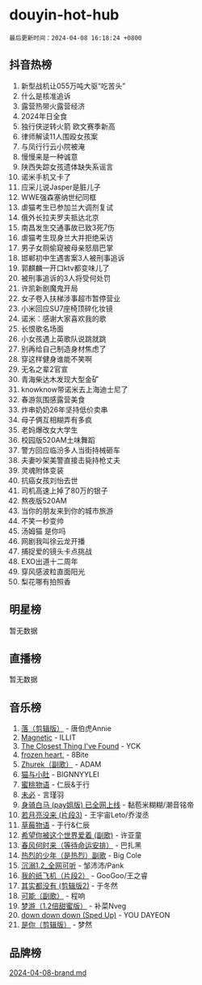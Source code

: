 # douyin-hot-hub

`最后更新时间：2024-04-08 16:18:24 +0800`

## 抖音热榜

1. 新型战机让055万吨大驱“吃苦头”
1. 什么是核准追诉
1. 露营热带火露营经济
1. 2024年日全食
1. 独行侠逆转火箭 欧文赛季新高
1. 律师解读11人围殴女孩案
1. 与凤行行云小院被淹
1. 慢慢来是一种诚意
1. 陕西失踪女孩遗体缺失系谣言
1. 诺米手机又卡了
1. 应采儿说Jasper是脏儿子
1. WWE强森塞纳世纪同框
1. 虐猫考生已参加兰大调剂复试
1. 俄外长拉夫罗夫抵达北京
1. 南昌发生交通事故已致3死7伤
1. 虐猫考生现身兰大并拒绝采访
1. 男子女厕偷窥被母亲怒扇巴掌
1. 邯郸初中生遇害案3人被刑事追诉
1. 郭麒麟一开口ktv都变味儿了
1. 被刑事追诉的3人将受何处罚
1. 许凯新剧魔鬼开局
1. 女子卷入扶梯涉事超市暂停营业
1. 小米回应SU7座椅顶碎化妆镜
1. 诺米：感谢大家喜欢我的歌
1. 长恨歌名场面
1. 小女孩遇上英歌队说跳就跳
1. 别再给自己制造身材焦虑了
1. 穿这样健身谁能不笑啊
1. 无名之辈2官宣
1. 青海柴达木发现大型金矿
1. knowknow带诺米去上海迪士尼了
1. 春游氛围感露营美食
1. 炸串奶奶26年坚持低价卖串
1. 母子俩互相糊弄有多疯
1. 老妈爆改女大学生
1. 校园版520AM土味舞蹈
1. 警方回应临汾多人当街持械砸车
1. 夫妻吵架美警直接击毙持枪丈夫
1. 灵魂附体变装
1. 抗癌女孩刘怡去世
1. 司机高速上掉了80万的银子
1. 熬夜版520AM
1. 当你的朋友来到你的城市旅游
1. 不笑一秒变帅
1. 汤姆猫 是你吗
1. 网剧我叫徐云龙开播
1. 捕捉爱的镜头卡点挑战
1. EXO出道十二周年
1. 穿风感波粒直面阳光
1. 梨花哪有拍照香

## 明星榜

暂无数据

## 直播榜

暂无数据

## 音乐榜

1. [落（剪辑版）](https://sf3-cdn-tos.douyinstatic.com/obj/tos-cn-ve-2774/o0h6HvN1BBbli9LtU3i5fQIleBQMF5Cg4TZmmC) - 唐伯虎Annie
1. [Magnetic](https://sf5-hl-cdn-tos.douyinstatic.com/obj/tos-cn-ve-2774/oAQCYdBNZfLACGDmVFAsfAtpy32tqErgQ3XgBN) - ILLIT
1. [The Closest Thing I've Found](https://sf5-hl-cdn-tos.douyinstatic.com/obj/tos-cn-ve-2774/514ab5d9146f4d2ca454b7adff8e5e4d) - YCK
1. [frozen heart.](https://sf5-hl-cdn-tos.douyinstatic.com/obj/tos-cn-ve-2774/oIIWJfyjIACZA9zQMtnJ6hQQhFC4vhCupoRBsO) - 8Bite
1. [Zhurek（副歌）](https://sf5-hl-cdn-tos.douyinstatic.com/obj/tos-cn-ve-2774/ooQm8FBZQDlf0btEYgVpCcSCQfrdJGBEKZYBGS) - ADAM
1. [猫与小肚](https://sf6-cdn-tos.douyinstatic.com/obj/tos-cn-ve-2774/osZeoClMECgK8DYl6VebABgbchEtPYQjZEnRtd) - BIGNNYYLEI
1. [蜜桃物语](https://sf5-hl-cdn-tos.douyinstatic.com/obj/tos-cn-ve-2774/oIhOSCZtIACtYU4XQkngiW9kCBfVD1Fz9IYeqL) - 仁辰&于行
1. [未必](https://sf5-hl-cdn-tos.douyinstatic.com/obj/tos-cn-ve-2774/ogntQMFnKQDZUgTCYuJgfLEtleYZZFxBQqhhFB) - 言瑾羽
1. [身骑白马 (pay姐版) 已全网上线](https://sf5-hl-cdn-tos.douyinstatic.com/obj/tos-cn-ve-2774/oQLO5ZgLsFkaDhdIIveF2zUCgfweY0gWaH4AQG) - 黏苞米糊糊/潮音铭帝
1. [若月亮没来 (片段3)](https://sf6-cdn-tos.douyinstatic.com/obj/tos-cn-ve-2774/okfyEUsGW1B1ovJi5JiN9IjvAT2lMwA054GoEB) - 王宇宙Leto/乔浚丞
1. [草莓物语](https://sf6-cdn-tos.douyinstatic.com/obj/tos-cn-ve-2774/okynhJ7jEAIIZBfsLgYMEI8QC3WbQNN66RKzhT) - 于行&仁辰
1. [希望你被这个世界爱着 (副歌)](https://sf5-hl-cdn-tos.douyinstatic.com/obj/tos-cn-ve-2774/oUHCmWQfZlE3QQBKBeD8rCFLpJzPgCpImhsxMt) - 许亚童
1. [春风何时来（等待命运安排）](https://sf5-hl-cdn-tos.douyinstatic.com/obj/tos-cn-ve-2774/oICBNbD3gelMfB4WgiD1KI2jQtXZE2FgHLwtsl) - 巴扎黑
1. [热烈的少年（是热烈）副歌](https://sf5-hl-cdn-tos.douyinstatic.com/obj/tos-cn-ve-2774/owVNI0CLDAUMtSz6TEYvfFBFL4UDFFhLfgK8fa) - Big Cole
1. [沉溺1.2_全网可听](https://sf27-cdn-tos.douyinstatic.com/obj/tos-cn-ve-2774/ok2QoiBqsWAX9McZmWiI9gAB0EzwD4Xj6yfmtH) - 邹沛沛/Pank
1. [我的纸飞机（片段2）](https://sf3-cdn-tos.douyinstatic.com/obj/tos-cn-ve-2774/oM2ZrKcg2CD5AeRB2gkeXOFB1IxAGJdZPazYHf) - GooGoo/王之睿
1. [其实都没有 (剪辑版2)](https://sf5-hl-cdn-tos.douyinstatic.com/obj/tos-cn-ve-2774/oEBNQenHZtBhxYjGgUDQk0BCHTigQafgFlbQ7k) - 于冬然
1. [可能（副歌）](https://sf5-hl-cdn-tos.douyinstatic.com/obj/tos-cn-ve-2774/cde1731888894259b333569393c2fb51) - 程响
1. [梦游（1.2倍甜蜜版）](https://sf5-hl-cdn-tos.douyinstatic.com/obj/tos-cn-ve-2774/o4gyAUm8hwufoEABmwVIiQtHsFuGzAEEWtNMzo) - 补菜Nveg
1. [down down down (Sped Up)](https://sf27-cdn-tos.douyinstatic.com/obj/tos-cn-ve-2774/ow80iABiXIO9DsFwK6WeZKMaJRi3BPJAotDy8m) - YOU DAYEON
1. [是你（剪辑版）](https://sf5-hl-cdn-tos.douyinstatic.com/obj/tos-cn-ve-2774/46019dae783c4c969944217fe1cfafc4) - 梦然

## 品牌榜

[2024-04-08-brand.md](2024-04-08-brand.md)
